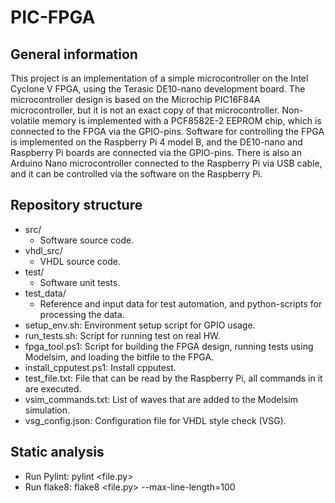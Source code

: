 # PIC-FPGA

## General information

This project is an implementation of a simple microcontroller on the Intel Cyclone V FPGA, using the Terasic DE10-nano development board. The microcontroller design is based on the Microchip PIC16F84A microcontroller, but it is not an exact copy of that microcontroller. Non-volatile memory is implemented with a PCF8582E-2 EEPROM chip, which is connected to the FPGA via the GPIO-pins. Software for controlling the FPGA is implemented on the Raspberry Pi 4 model B, and the DE10-nano and Raspberry Pi boards are connected via the GPIO-pins. There is also an Arduino Nano microcontroller connected to the Raspberry Pi via USB cable, and it can be controlled via the software on the Raspberry Pi.

## Repository structure

- src/
    - Software source code.
- vhdl_src/
    - VHDL source code.
- test/
    - Software unit tests.
- test_data/
    - Reference and input data for test automation, and python-scripts for processing the data.
- setup_env.sh: Environment setup script for GPIO usage.
- run_tests.sh: Script for running test on real HW.
- fpga_tool.ps1: Script for building the FPGA design, running tests using Modelsim, and loading the bitfile to the FPGA.
- install_cpputest.ps1: Install cpputest.
- test_file.txt: File that can be read by the Raspberry Pi, all commands in it are executed.
- vsim_commands.txt: List of waves that are added to the Modelsim simulation.
- vsg_config.json: Configuration file for VHDL style check (VSG).

## Static analysis

- Run Pylint: pylint <file.py>
- Run flake8: flake8 <file.py> --max-line-length=100
